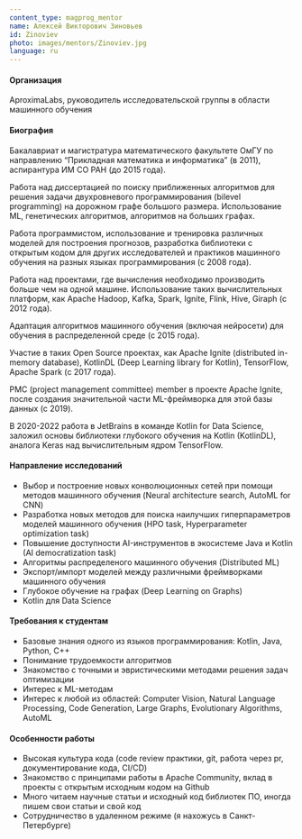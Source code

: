 ```yaml
---
content_type: magprog_mentor
name: Алексей Викторович Зиновьев
id: Zinoviev
photo: images/mentors/Zinoviev.jpg
language: ru
---
```

#### Организация
AproximaLabs, руководитель исследовательской группы в области машинного обучения

#### Биография
Бакалавриат и магистратура математического факультете ОмГУ по направлению “Прикладная математика и информатика” (в 2011), аспирантура ИМ СО РАН (до 2015 года).

Работа над диссертацией по поиску приближенных алгоритмов для решения задачи двухровневого программирования (bilevel programming) на дорожном графе большого размера. Использование ML, генетических алгоритмов, алгоритмов на больших графах.

Работа программистом, использование и тренировка различных моделей для построения прогнозов, разработка библиотеки с открытым кодом для других исследователей и практиков машинного обучения на разных языках программирования (с 2008 года).

Работа над проектами, где вычисления необходимо производить больше чем на одной машине. Использование таких вычислительных платформ, как Apache Hadoop, Kafka, Spark, Ignite, Flink, Hive, Giraph (с 2012 года).

Адаптация алгоритмов машинного обучения (включая нейросети) для обучения в распределенной среде (с 2015 года).

Участие в таких Open Source проектах, как Apache Ignite (distributed in-memory database), KotlinDL (Deep Learning library for Kotlin), TensorFlow, Apache Spark (с 2017 года).

PMC (project management committee) member в проекте Apache Ignite, после создания значительной части ML-фреймворка для этой базы данных (с 2019).

В 2020-2022 работа в JetBrains в команде Kotlin for Data Science, заложил основы библиотеки глубокого обучения на Kotlin (KotlinDL), аналога Keras над вычислительным ядром TensorFlow.

#### Направление исследований
* Выбор и построение новых конволюционных сетей при помощи методов машинного обучения (Neural architecture search, AutoML for CNN)
* Разработка новых методов для поиска наилучших гиперпараметров моделей машинного обучения (HPO task, Hyperparameter optimization task)
* Повышение доступности AI-инструментов в экосистеме Java и Kotlin (AI democratization task)
* Алгоритмы распределеного машинного обучения (Distributed ML)
* Экспорт/импорт моделей между различными фреймворками машинного обучения
* Глубокое обучение на графах (Deep Learning on Graphs)
* Kotlin для Data Science

#### Требования к студентам
* Базовые знания одного из языков программирования: Kotlin, Java, Python, C++
* Понимание трудоемкости алгоритмов
* Знакомство с точными и эвристическими методами решения задач оптимизации
* Интерес к ML-методам
* Интерес к любой из областей: Computer Vision, Natural Language Processing, Code Generation, Large Graphs, Evolutionary Algorithms, AutoML

#### Особенности работы
* Высокая культура кода (code review практики, git, работа через pr, документирование кода, CI/CD)
* Знакомство с принципами работы в Apache Community, вклад в проекты с открытым исходным кодом на Github
* Много читаем научные статьи и исходный код библиотек ПО, иногда пишем свои статьи и свой код
* Сотрудничество в удаленном режиме (я нахожусь в Санкт-Петербурге)
